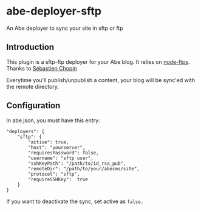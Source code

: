 # abe-deployer-sftp
An Abe deployer to sync your site in sftp or ftp

## Introduction
This plugin is a sftp-ftp deployer for your Abe blog. It relies on [node-ftps](https://github.com/Atinux/node-ftps).
Thanks to [Sébastien Chopin](https://github.com/Atinux/node-ftps)

Everytime you'll publish/unpublish a content, your blog will be sync'ed with the remote directory.

## Configuration
In abe.json, you must have this entry:

```
"deployers": {
  	"sftp": {
    	"active": true,
    	"host": "yourserver",
    	"requiresPassword": false,
    	"username": "sftp user",
    	"sshKeyPath": "/path/to/id_rsa_pub",
    	"remoteDir": "/path/to/your/abecms/site",
    	"protocol": "sftp",
    	"requireSSHKey":  true
  	}
}
```
If you want to deactivate the sync, set active as ```false.```
